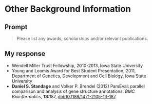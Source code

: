 # Other Background Information

## Prompt

> Please list any awards, scholarships and/or relevant publications.

## My response

* Wendell Miller Trust Fellowship, 2010-2013, Iowa State University
* Young and Loomis Award for Best Student Presentation, 2011, Department of Genetics, Development and Cell Biology, Iowa State University
* **Daniel S. Standage** and Volker P. Brendel (2012) ParsEval: parallel comparison and analysis of gene structure annotations. _BMC Bioinformatics_, **13**:187, [doi:10.1186/1471-2105-13-187](http://dx.doi.org/10.1186/1471-2105-13-187]).